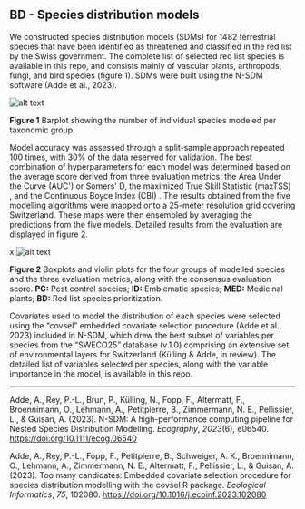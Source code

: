 ## BD - Species distribution models

 

We constructed species distribution models (SDMs) for 1482 terrestrial species that have been identified as threatened and classified in the red list by the Swiss government. The complete list of selected red list species is available in this repo, and consists mainly of vascular plants, arthropods, fungi, and bird species (figure 1). SDMs were built using the N-SDM software (Adde et al., 2023).

![alt text](https://github.com/NKulling/SWISS_ES_ASSESSMENT/blob/main/BD/fig/barplot_sp_redlist.jpg )

**Figure 1** Barplot showing the number of individual species modeled per taxonomic group. 

Model accuracy was assessed through a split-sample approach repeated 100 times, with 30% of the data reserved for validation. The best combination of hyperparameters for each model was determined based on the average score derived from three evaluation metrics: the Area Under the Curve (AUC') or Somers' D, the maximized True Skill Statistic (maxTSS) , and the Continuous Boyce Index (CBI) . The results obtained from the five modelling algorithms were mapped onto a 25-meter resolution grid covering Switzerland. These maps were then ensembled by averaging the predictions from the five models. Detailed results from the evaluation are displayed in figure 2. 

x ![alt text](https://github.com/NKulling/SWISS_ES_ASSESSMENT/blob/main/BD/fig/metrics_per_ncp.png)

**Figure 2** Boxplots and violin plots for the four groups of modelled species and the three evaluation metrics, along with the consensus evaluation score. **PC:** Pest control species; **ID:** Emblematic species; **MED:** Medicinal plants; **BD:** Red list species prioritization. 

Covariates used to model the distribution of each species were selected using the “covsel” embedded covariate selection procedure (Adde et al., 2023) included in N-SDM, which drew the best subset of variables per species from the “SWECO25” database (v.1.0) comprising an extensive set of environmental layers for Switzerland (Külling & Adde, in review). The detailed list of variables selected per species, along with the variable importance in the model, is available in this repo. 

----

Adde, A., Rey, P.-L., Brun, P., Külling, N., Fopp, F., Altermatt, F., Broennimann, O., Lehmann, A., Petitpierre, B., Zimmermann, N. E., Pellissier, L., & Guisan, A. (2023). N-SDM: A high-performance computing pipeline for Nested Species Distribution Modelling. *Ecography*, *2023*(6), e06540. https://doi.org/10.1111/ecog.06540

Adde, A., Rey, P.-L., Fopp, F., Petitpierre, B., Schweiger, A. K., Broennimann, O., Lehmann, A., Zimmermann, N. E., Altermatt, F., Pellissier, L., & Guisan, A. (2023). Too many candidates: Embedded covariate selection procedure for species distribution modelling with the covsel R package. *Ecological Informatics*, *75*, 102080. https://doi.org/10.1016/j.ecoinf.2023.102080

